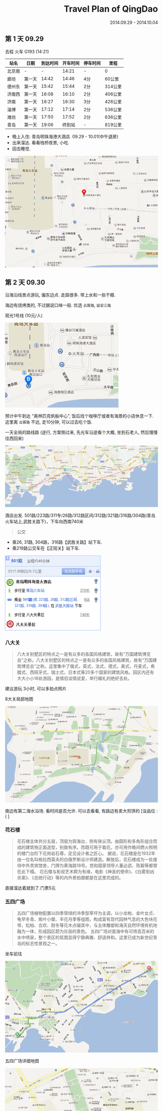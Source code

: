 <div style="vertical-align: middle;text-align:right">
    <h1 style="margin-top:300px;">Travel Plan of QingDao</h1>
    <span>2014.09.29 - 2014.10.04</span>
</div>
<div style="page-break-after: always;"></div>

## 第 1 天 09.29

去程 火车 G193 (14:21)

|站名 | 日期 | 到达时间 | 开车时间 | 停车时间 | 里程 |
|--------|--------|--------|--------|--------|--------|
|北京南 | - |- | 14:21 | - | 0 |
|廊坊 | 第一天 | 14:42 | 14:46 | 4分 | 60公里|
|德州东 | 第一天 | 15:42 | 15:44 | 2分 | 314公里|
|济南西 | 第一天 | 16:08 | 16:10 | 2分 | 406公里|
|济南 | 第一天 | 16:27 | 16:30 | 3分 | 426公里|
|淄博 | 第一天 | 17:12 | 17:14 | 2分 | 536公里|
|潍坊 | 第一天 | 17:50 | 17:52 | 2分 | 636公里|
|青岛 | 第一天 | 19:06 | 终到站 | - | 819公里|


- 晚上入住: 青岛明珠海港大酒店. 09.29 - 10.01(中午退房)
- 出来溜达. 看看栈桥夜景, 小吃.
- 回去睡觉.

![day_01_hotel.png](i/day_01_hotel.png)


## 第 2 天 09.30

沿海沿线景点游玩, 偏东边点. 走路很多. 带上水和一些干粮.

海边有烧烤类的, 不过据说口味一般. 优选 `云霄路`, `延安三路`

观光1号线 (10元/人)

![day_02_1haoxian.png](i/day_02_1haoxian.png)

预计中午到达 "奥林匹克帆船中心", 饭后找个咖啡厅或者有海景的小店休息一下.
这里离 `云霄路` 不远, 走10分钟, 可以过去吃个饭.

一天全局的路线路 (逆行, 方案倒过来, 先光车沿途看个大概, 坐到石老人, 然后慢慢往西回来)

![day_02_overview.png](i/day_02_overview.png)

酒店出发.
501路/223路/311专/26路/312路区间/312路/321路/316路/304路(青岛火车站上,武胜关路下)，下车向西南740米

>公交
- 乘26, 31路, 304路，316路【武胜关路】站下车.
- 乘219路公交车在【正阳关】站下车.

![day_02_hotel_to_badaguan.png](i/day_02_hotel_to_badaguan.png)

### 八大关

>八大关别墅区的特点之一是有众多的各国风格建筑，故有“万国建筑博览会”之称。八大关别墅区的特点之一是有众多的各国风格建筑，故有“万国建筑博览会”之称。这里集中了俄式，英式，法式，德式，美式，丹麦式，希腊式，西班牙式，瑞士式，日本式等20多个国家的建筑风格。园区内还有大大小小18处游园，是情侣谈情说爱，举行婚礼的绝好去处。

建议游玩 3小时, 可以多拍点照片

8大关局部地图

![day_02_hotel_badaguan_map.png](i/day_02_hotel_badaguan_map.png)

南边有第二海水浴场. 看时间是否允许. 可以去看看, 有路边有卖大煎饼的 [没品位 :( ]

### 花石楼

>花石楼主体共分五层，顶层为观海台，侧有铁尖顶。由圆形和多角形组合而成的建筑物正面造型，别致有序。而既可用于栽花，亦可用作晚间燃火照明的楼门台阶下花岗岩石尊，足见设计者之匠心。 据说，花石楼是在1932年由一位名叫格拉西莫夫的白俄罗斯设计师建造。解放后，花石楼成为一处接待中外贵宾馆舍，门牌为黄海路18号。党和国家领导人董必武、陈毅等都曾在此下榻。 花石楼与影视艺术颇为有缘，电影《神圣的使命》、《白雾街凶杀案》、《总统行动》等的内外景拍摄都是在这里完成的。

直接溜达着就到了.门票5元

### 五四广场

>五四广场植物配置以四季常绿的冷季型草坪为主调，以小龙柏、金叶女贞、龟早冬青、紫叶小檗、丰花月季等组图，构成富有现代园林气息的大色块花带，松柏、合欢、耐冬等花木点缀其中，与主体雕塑和海天自然环境有机地融为一体，形成园区蔚为壮丽的景色。 五四广场对面海中有可喷高百米的水中喷泉，整个景区的氛围显得宁静典雅、舒适祥和。这里已成为新世纪青岛的标志性景观之一。

坐车前往

![day_02_huashilou_54.png](i/day_02_huashilou_54.png)

五四广场详细地图

![day_02_wusiguangchang_map.png](i/day_02_wusiguangchang_map.png)


### 奥林匹克帆船中心

距离五四广场, 大概要走 20 分钟, 免费场所, 还有快艇之类, 就几分钟, 不便宜... 观光船, 或许可以体验一下.

>青岛奥林匹克帆船中心坐落于青岛市东部新区浮山湾畔，北海船厂原址，毗邻五四广场和东海路，市内的著名风景点“燕岛秋潮”位于基地内燕儿岛山的东南角，该地依山面海风景优美。 2008年，奥帆中心成功承办了北京奥运会的奥帆赛和残奥帆赛。2008年9月29日，经过整修后的奥帆中心正式对外开放。靠近刚刚竣工的奥帆中心大剧场，同时首届海洋文化节也在这里举办成功，随着不断开发，作为青岛的标志性建筑，奥帆中心正在计划更多的项目，比如邮轮码头、四季酒店、百丽广场、奥运长廊、休闲娱乐中心、休闲SPA、奥运广场等，奥帆中心于2009年8月9日取消门票收费制度。并计划建成集休闲，娱乐，餐饮等于一体的度假旅游胜地。

![day_02_fanchuan.png](i/day_02_fanchuan.png)


### 青岛极地海洋世界

下午游玩的重点

>青岛极地海洋世界的海洋动物馆的极地大厅，内拥有36个展馆，其中极地海洋动物馆为核心部分，虽在室内，并无局限之感，中间部分上下贯穿，可乘扶梯到达二楼。 在模拟的极地环境中，冰雪溶洞、爱斯基摩人雪屋等极地景象随处可见，在海兽混养池，游客们可以观赏珍稀的极地动物，并参加到拍照和喂食活动中去，令人充分发挥想象力。 国家海洋局极地考察办公室授予青岛极地海洋世界“极地科普教育基地”荣誉称号。


极地海洋世界地图

![day_02_jidihaiyang_map.png](i/day_02_jidihaiyang_map.png)


### 第三海水浴场

如果还有时间的话就去这里瞧瞧.

可以找个海边的路, 溜达或坐一坐, 直到晚上.


## 第 3 天 10.01

要换酒店, 只能还是在市里玩了.

上午: 自然醒. 周边溜溜.
下午: 搬到新的酒店. 周边溜溜.

![day_03_overview.png](i/day_03_overview.png)

看完了海, 看看内陆吧.

稍远一点可以去: (近一点的小青岛, 鲁迅公园, 可以到最后一天再去也行.)

### 信号山公园
>号山的设计别具匠心，特别是山顶上三个不同高度的红色圆顶蘑菇楼。它寓言我国古代用于传递信号的三支红色火炬。圆内观景楼，五层设有旋转观景音乐茶座，备有各种食品、饮料及各种工艺品，可容纳40余人同时观景，20分钟旋转一圈。晴天之时，登上旋转观景楼，青岛的全貌及汇泉湾的美景尽收眼底。美丽的栈桥、小青岛与碧蓝的大海交相辉映，岛城的红瓦绿树、碧海蓝天、山光水色在这里可以一览无余。

门票: 淡季13元；旺季15元

>市内乘坐1路、225路、220路、214路、217路、25路、307路、228路、231路、367路、隧道1、隧道5路公交车至【青医附院】或【齐东路】站下车即可到达公园。

![day_03_xinhaoshan.png](i/day_03_xinhaoshan.png)

### 基督教堂

离火车站很近

门票 7 元
乘坐1路、214路、225路、228路、231路至【到青医附院】下车即

### 圣弥爱尔大教堂

>青岛天主教堂始建于1932年，于1934年竣工

门票 10元

>1、乘坐1路、367路至【湖北路】站下车。
2、乘坐5路、25路、301路、303路、304路、305路、311路、312路、316路、321路、501路、801路至【火车站】下车。


### 老劈柴院

小吃, 不过据说不怎么卫生. 不建议大吃大喝. 保护好肚子.

>江宁路的主街上多是酒馆、饭店，除有元惠堂、李家饺子楼、张家坛子肉，多数是一些不起眼儿的小饭铺、糖果店、书场和游乐场。北街则是卖熟肉的，有德州扒鸡、福山烧鸡、南肚、酱肝等

>公交
乘2路; 2路电车; 5路电车; 205路环线; 218路空调; 222路; 228路; 231路环线; 301路; 305路; 320路; 325路; 366路; 隧道3路; 隧道7路等至【中山路】，步行至老劈柴院。

### 延安三路的火锅

公交路线有点绕, 费时间就打车, 大概 20 分钟, 约4~5公里

上面的几个景点选择性的逛, 想吃东西了, 可以选择去延安三路, 有不少火锅店.

>比较有特色的有马家火锅、吴记老锅底火锅、顺风肥牛火锅、千代谷烤肉，这些餐饮店价位与云霄路差不多，马家火锅是铜炉碳烤火锅，清真做出的羊肉味道不错推荐大家一试，里面蛏子、蛤蜊、虾煮在火锅里味道也不错。酒店会有热豆浆提供，冬天吃火锅喝感觉不错。顺风肥牛价位偏高门口经常停着奔驰、宝马，类似豆捞类的一人一个小火锅，海鲜都很新鲜，扇贝肉质丰富，煮在火锅里特别鲜美，酒店服务环境还可以，人均消费大概在80元左右，吴记老锅底是全国连锁的很多地方都有，最特色的就是免费的老豆腐和鸭血，味道确实很地道。千代谷烤肉是韩国风味的烤肉，味道一般，只是酱料有些特别，有人喜欢有人不喜欢，爱尔兰肥牛是其特色，肉质比较鲜嫩，熟得很快。

## 第 4 天 10.02

一整天安排去崂山, 要起早.

>崂山官网推荐路线: `本线路以登高望远、强健体能、祈佑平安为主题。`

公交可乘304、802、104（部分车次）、113（部分车次）到“大河东”站下车。 火车站过去要一个半小时.

票价: 80元/人

这里吃的不多, 行程也相对紧张, 得带点干粮.

### 崂山

>在全国的名山中，唯有崂山是在海边拔地崛起的。绕崂山的海岸线长达87公里，沿海大小岛屿18个， 构成了崂山的海上奇观。当你漫步在崂山的青石板小路上，一边是碧海连 天，惊涛拍岸；另一边是青松怪石，郁郁葱葱，你会感到心胸开阔，气舒 神爽。因此，古时有人称崂山是“神仙之宅，灵异之府”。传说秦始皇、 汉武帝都曾来此求仙，这些活动，给崂山涂上一层神秘的色彩。 崂山是我国著名的道教名山，过去最盛时，有“九宫八观七十二庵”，全山有上千名道士。著名的道教人物丘长春、张三丰等都曾在此修道。原有道观大多毁坏。保存下来的以太清宫的规模为最大，历史也最悠久。

景区比较大, 选择 巨峰浏览区

### 巨峰浏览区


巨峰即崂顶，是崂山主峰，海拔1133米，峰势伟巨，向有“万山之祖”的尊称。巨峰是一座巨大的岩石，层叠而起的石崖，雄峙如城。经过亿万年风雨的剥蚀，呈现出庄严粗犷的面貌。巨峰之癫是一块数百立方米的巨大岩石。前人在上面设有观景台，围以铁栏，仅能容数人伫立。观景台和铁栏早已锈蚀倾圯了。解放后，在极顶建立了一座高约10米的园形“望楼”，在石罅间凿石为阶，游人拾阶而上，远眺俯瞰，山光海色，尽入眼底。巨峰周围，奇峰周围，奇峰竞秀。灵旗峰、小巨峰、五指岳、柱石高、龙穿崮、美人峰环列四周。

“登峰望远”平安之旅
URL: http://qdlaoshan.cn/news/guide_luxian_detail.asp?id=1119

![day_04_jufengyoulanxian.png](i/day_04_jufengyoulanxian.png)

如上图虚线所指示，大河东停车场——巨峰车行路——巨峰索道——巨峰环行线, 全程来回5小时左右。
①处为巨峰景区的大河东售票点；
②处为索道下站
③处为索道上站
④处为环形游览路上的最高点：灵旗峰

从位置①到位置②：到巨峰游览必须乘区间车上山，个人车辆需统一停放在停车场。个人购票后一般20分钟左右即可发车，客人较多时即买票即发车。盘山路长度为8公里，沿路两侧有大量人文雕塑，车行15分钟可到达游览线的入口，也是索道的下站位置，此处海拔大约为400米。

从位置②到位置③：下了观光车，此时可有两种上山途径，一是乘坐索道，一是步行上山。这段路程，索道需时约为十几分钟，步行大约要1小时，个人感觉这段路距离较长，而且临近索道上站铁瓦殿遗址附近比较陡峭，选择步行上山的朋友们请留意。

从位置③到位置④：到了索道上站（海拔大约700米）后即切入巨峰游览区的核心游览线：环行游览线，沿线依方位设八卦门。朋友们可沿右侧线路登高直上环行线最高点“灵旗峰”，即位置④处，耗时40分钟左右。此时需注意了，感觉体力紧张的朋友可原路返回；体力充沛的朋友可选择继续前行，征服整个环形游览线需时约为2个半小时。提示欲走完环形线的朋友们，到了山后侧“五指峰”附近，请注意了，有条岔路是下山的，要根据指示牌走啊。

巨峰全线游下来需时较长，请合理安排行程，欲坐索道下山的朋友要留意索道的运营时间，陪老人孩子上山的朋友尤需注意。

巨峰管理处咨询电话：0532-88820077。


### 崂山太清宫

“寻真悟道”文化之旅
URL: http://qdlaoshan.cn/news/guide_luxian_detail.asp?id=1118

主要景点
太清宫, 明霞洞, 上清宫, 龙潭瀑
太清宫：是崂山历史最悠久、规模最大的一处道教殿堂，迄今已有2100多年历史，崂山风景区旅游价值最高的宗教建筑三官殿、三清殿、三皇殿，生灵神奇的古树汉柏、唐榆、绛雪，仙道传奇中崂山道士穿墙的影壁、踏雪无痕的逢仙桥、蒲松龄著书亭等等均荟萃于此。游客慕名而来，寻古访幽、寻真悟道，文脉源远流长、历史弥盛。

交通: 公交可乘304、802、104（部分车次）、113（部分车次）到“大河东”站下车。从大河东统一乘坐景区区间观光车进入景区游览

门票：流清——仰口旺季90元/人（4月1日至10月31日），淡季60元/人
区间观光车：40元/人
太清索道:单程45元/人，往返80元/人
太清宫：20元/人
明霞洞：5元/人
上清宫：3元/人



## 第 5 天 10.03

轮渡去黄岛
金沙滩, 银沙滩 或许只能选择去一个了. 两地相差 6 公里左右吧, 景致估计比较重复.

为了做轮渡, 兜路走法.
先到 "青岛轮渡站" 然后坐船到 薛家岛轮渡, 做大船, 大概 40 分钟

薛家岛旅游汽车站
开发区802路(或 开发区2路)
3 站到 泽润金融广场站
换乘开发区4路, 在 金沙滩西站 下车

或者打车也行, 也就是 5, 6 公里.

从金沙滩回去市里, 有多条线路, 末班时间比较晚, 21:00 的末班车.

### 金沙滩

>金沙滩可观海景、做沙雕、放风筝、逐波踏浪、乘坐电瓶车游览沙滩岸线、或者乘沙滩飞机、坐快艇、蹬水上自行车、开气垫船、坐摩天环车，还可体验水上步行球、旋转木马、海盗船、气垫儿童乐园等丰富的游乐项目。

>公交
青岛黄岛区内乘坐1路、18路、19路公交车至【金沙滩】站下车可到。

美食:
长新东海渔乡金沙滩店, 是个连锁店, 评价还不错. 人均 97, 好评菜: 拌蟹腿, 爆炒扇贝
估计景点边上的, 都很一般, 众多餐厅, 大众点评差评很多.

### 银沙滩

>青岛金沙滩西南，是天然的海水浴场，因沙质细腻均匀，太阳下银光四射，宛若镶嵌在蓝色丝绸上的银盘，故名银沙滩。

## 第 6 天 10.04

多睡会, 只能周边溜溜了. 中午就要退房, 准备下回京.


### 小青岛

就在栈桥旁边

>门票 旺季：15元 淡季：10元
>市内可乘坐6路、26路、304路、311路、312路、316路在【鲁迅公园】站下车。

### 鲁迅公园

>鲁迅公园沿狭长基岩海岸东西伸展，全长连绵2公里，占地面积约4公顷，公园内红礁、碧水、青松、幽径、亭榭逶迤多姿，景色煞是迷人，是一处兼有园林美和自然美的风景区
>门票:免费

返程火车 G198 (14:25)

|站名 | 日期 | 到达时间 | 开车时间 | 停车时间 | 里程 |
|--------|--------|--------|--------|--------|
|青岛  | - | - | 14:25 | 0 | - |
|胶州北 | 第一天 | 15:00 | 15:01 | 1分 | 63公里 |
|潍坊 | 第一天 | 15:38 | 15:39 | 1分 | 183公里 |
|青州市 | 第一天 | 16:00 | 16:01 | 1分 | 240公里 |
|淄博 | 第一天 | 16:20 | 16:22 | 2分 | 283公里 |
|济南 | 第一天 | 17:10 | 17:12 | 2分 | 393公里 |
|济南西 | 第一天 | 17:28 | 17:33 | 5分 | 413公里 |
|沧州西 | 第一天 | 18:18 | 18:21 | 3分 | 609公里 |
|廊坊 | 第一天 | 18:57 | 18:59 | 2分 | 759公里 |
|北京南 | 第一天 | 19:19 | 终到站 | - | 819公里 |


